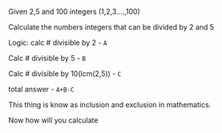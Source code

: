 Given 2,5 and 100 integers (1,2,3....,100) 

Calculate the numbers integers that can be divided by 2 and 5

Logic: calc # divisible by 2 - `A`

 Calc # divisible by 5 - `B`

Calc # divisible by 10(lcm(2,5)) - `C`

total answer - `A+B-C` 

This thing is know as inclusion and exclusion in mathematics.

Now how will you calculate